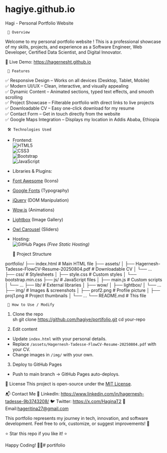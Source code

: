 ﻿# hagiye.github.io
  Hagi - Personal Portfolio Website    

     📌 Overview    
Welcome to my   personal portfolio website  ! This is a professional showcase of my skills, projects, and experience as a   Software Engineer, Web Developer, Certified Data Scientist, and Digital Innovator.  

🔗   Live Demo:   https://hagernesht.github.io

  

     🚀 Features    
✅   Responsive Design   – Works on all devices (Desktop, Tablet, Mobile)  
✅   Modern UI/UX   – Clean, interactive, and visually appealing  
✅   Dynamic Content   – Animated sections, typed text effects, and smooth scrolling  
✅   Project Showcase   – Filterable portfolio with direct links to live projects  
✅   Downloadable CV   – Easy one-click download for my resume  
✅   Contact Form   – Get in touch directly from the website  
✅   Google Maps Integration   – Displays my location in Addis Ababa, Ethiopia  

  

     🛠️ Technologies Used    
-   Frontend:    
  ![HTML5](https://img.shields.io/badge/-HTML5-E34F26?logo=html5&logoColor=white)  
  ![CSS3](https://img.shields.io/badge/-CSS3-1572B6?logo=css3&logoColor=white)  
  ![Bootstrap](https://img.shields.io/badge/-Bootstrap-7952B3?logo=bootstrap&logoColor=white)  
  ![JavaScript](https://img.shields.io/badge/-JavaScript-F7DF1E?logo=javascript&logoColor=black)  

-   Libraries & Plugins:    
  - [Font Awesome](https://fontawesome.com/) (Icons)  
  - [Google Fonts](https://fonts.google.com/) (Typography)  
  - [jQuery](https://jquery.com/) (DOM Manipulation)  
  - [Wow.js](https://wowjs.uk/) (Animations)  
  - [Lightbox](https://lokeshdhakar.com/projects/lightbox2/) (Image Gallery)  
  - [Owl Carousel](https://owlcarousel2.github.io/OwlCarousel2/) (Sliders)  

-   Hosting:    
  ![GitHub Pages](https://img.shields.io/badge/-GitHub%20Pages-222?logo=github&logoColor=white) *(Free Static Hosting)*  

  

     📂 Project Structure    
    
portfolio/
├── index.html           # Main HTML file
├── assets/
│   ├── Hagernesh-Tadesse-FlowCV-Resume-20250804.pdf  # Downloadable CV
│   └── ...
├── css/                 # Stylesheets
│   ├── style.css        # Custom styles
│   └── bootstrap.min.css
├── js/                  # JavaScript files
│   ├── main.js          # Custom scripts
│   └── ...
├── lib/                 # External libraries
│   ├── wow/
│   ├── lightbox/
│   └── ...
├── img/                 # Images & screenshots
│   ├── prof2.png        # Profile picture
│   ├── proj1.png        # Project thumbnails
│   └── ...
└── README.md            # This file
    

  

     🔧 How to Use / Modify    
1.   Clone the repo    
       sh
   git clone https://github.com/hagiye/portifolio.git
   cd your-repo
       
2.   Edit content    
   - Update `index.html` with your personal details.  
   - Replace `/assets/Hagernesh-Tadesse-FlowCV-Resume-20250804.pdf` with your CV.  
   - Change images in `/img/` with your own.  
3.   Deploy to GitHub Pages    
   - Push to main branch → GitHub Pages auto-deploys.  



📜 License
This project is open-source under the [MIT License](LICENSE).  



📬 Contact Me 
💼 LinkedIn: https://www.linkedin.com/in/hagernesh-tadesse-9b3743208/ 
🐦 Twitter: https://x.com/HaginaT2
📧 Email:hageritina27@gmail.com


This portfolio represents my journey in tech, innovation, and software development. Feel free to ork, customize, or suggest improvements! 🚀  

⭐ Star this repo if you like it! ⭐  

Happy Coding! 👨‍💻# portifolio


